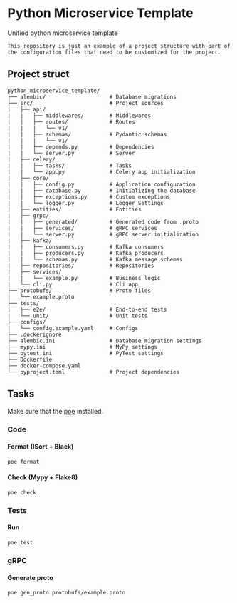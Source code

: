 # Python Microservice Template

Unified python microservice template

`This repository is just an example of a project structure with part of the configuration files that need to be customized for the project.`

## Project struct

```
python_microservice_template/
├── alembic/                    # Database migrations
├── src/                        # Project sources
|   ├── api/
|   |   ├── middlewares/        # Middlewares
|   |   ├── routes/             # Routes
|   |   |   └── v1/
|   |   ├── schemas/            # Pydantic schemas
|   |   |   └── v1/
|   |   ├── depends.py          # Dependencies
|   |   └── server.py           # Server
|   ├── celery/
|   |   ├── tasks/              # Tasks
|   |   └── app.py              # Celery app initialization
|   ├── core/
|   |   ├── config.py           # Application configuration
|   |   ├── database.py         # Initializing the database
|   |   ├── exceptions.py       # Custom exceptions
|   |   └── logger.py           # Logger Settings
|   ├── entities/               # Entities
|   ├── grpc/
|   |   ├── generated/          # Generated code from .proto
|   |   ├── services/           # gRPC services
|   |   └── server.py           # gRPC server initialization
|   ├── kafka/
|   |   ├── consumers.py        # Kafka consumers
|   |   ├── producers.py        # Kafka producers
|   |   └── schemas.py          # Kafka message schemas
|   ├── repositories/           # Repositories
|   ├── services/
|   |   └── example.py          # Business logic
|   └── cli.py                  # Cli app
├── protobufs/                  # Proto files
|   └── example.proto
├── tests/
|   ├── e2e/                    # End-to-end tests
|   └── unit/                   # Unit tests
├── configs/
|   └── config.example.yaml     # Configs
├── .dockerignore
├── alembic.ini                 # Database migration settings
├── mypy.ini                    # MyPy settings
├── pytest.ini                  # PyTest settings
├── Dockerfile
├── docker-compose.yaml
└── pyproject.toml              # Project dependencies
```

## Tasks

Make sure that the [poe](https://pypi.org/project/poethepoet/) installed.

### Code

#### Format (ISort + Black)

```shell
poe format
```

#### Check (Mypy + Flake8)

```shell
poe check
```

### Tests

#### Run

```shell
poe test
```

### gRPC

#### Generate proto

```shell
poe gen_proto protobufs/example.proto
```
